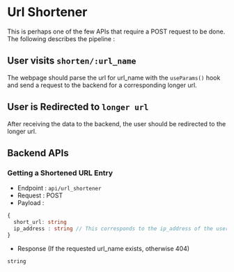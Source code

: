 # Url Shortener
This is perhaps one of the few APIs that require a POST request to be done. The following describes the pipeline :
## User visits `shorten/:url_name`
The webpage should parse the url for url_name with the `useParams()` hook and send a request to the backend for a corresponding longer url.
## User is Redirected to `longer url`
After receiving the data to the backend, the user should be redirected to the longer url.

## Backend APIs
### Getting a Shortened URL Entry
- Endpoint : `api/url_shortener`
- Request : POST
- Payload :
```ts
{
  short_url: string
  ip_address : string // This corresponds to the ip_address of the user
}
```
- Response (If the requested url_name exists, otherwise 404)
```ts
string
```
